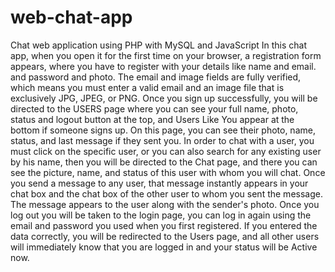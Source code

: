 # web-chat-app
Chat web application using PHP with MySQL and JavaScript
In this chat app, when you open it for the first time on your browser, a registration form appears, where you have to register with your details like name and email.
and password and photo. The email and image fields are fully verified, which means you must enter a valid email and an image file that is exclusively JPG, JPEG, or PNG. Once you sign up successfully, you will be directed to the USERS page where you can see your full name, photo, status and logout button at the top, and Users Like You appear at the bottom if someone signs up. On this page, you can see their photo, name, status, and last message if they sent you.
In order to chat with a user, you must click on the specific user, or you can also search for any existing user by his name, then you will be directed to the Chat page, and there you can see the picture, name, and status of this user with whom you will chat.
Once you send a message to any user, that message instantly appears in your chat box and the chat box of the other user to whom you sent the message. The message appears to the user along with the sender's photo.
Once you log out you will be taken to the login page, you can log in again using the email and password you used when you first registered. If you entered the data correctly, you will be redirected to the Users page, and all other users will immediately know that you are logged in and your status will be Active now.

